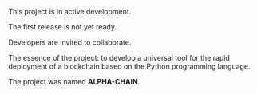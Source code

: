 This project is in active development.
 
The first release is not yet ready. 

Developers are invited to collaborate.

The essence of the project: to develop a universal tool for the rapid deployment of a blockchain based on the Python programming language.

The project was named **ALPHA-CHAIN**.